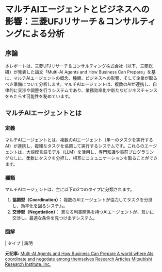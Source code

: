 # マルチAIエージェントとビジネスへの影響：三菱UFJリサーチ＆コンサルティングによる分析

## 序論

本レポートは、三菱UFJリサーチ＆コンサルティング株式会社（以下、三菱総研）が発表した論文「Multi-AI Agents and How Business Can Prepare」を基に、マルチAIエージェントの概念、種類、ビジネスへの影響、そして企業が取るべき準備について分析します。マルチAIエージェントは、複数のAIが連携し、自律的に交渉や調整を行うシステムであり、業務効率化や新たなビジネスチャンスをもたらす可能性を秘めています。

## マルチAIエージェントとは

### 定義

マルチAIエージェントとは、複数のAIエージェント（単一のタスクを実行するAI）が連携し、複雑なタスクを協調して実行するシステムです。これらのエージェントは、大規模言語モデル（LLM）を活用し、専門知識や事前プログラミングなしに、柔軟にタスクを分担し、相互にコミュニケーションを取ることができます。

### 種類

マルチAIエージェントは、主に以下の2つのタイプに分類されます。

1. **協調型（Coordination）：** 複数のAIエージェントが協力してタスクを分担し、効率化を図るシステム。
2. **交渉型（Negotiation）：** 異なる利害関係を持つAIエージェントが、互いに交渉し、最適な条件を見つけ出すシステム。

### 図解

| タイプ | 説明 

**元記事:** [Multi-AI Agents and How Business Can Prepare A world where AIs coordinate and negotiate among themselves Research Articles Mitsubishi Research Institute, Inc.](https://www.mri.co.jp/en/knowledge/article/202412_2.html)